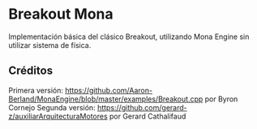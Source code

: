 # Breakout Mona

Implementación básica del clásico Breakout, utilizando Mona Engine sin utilizar sistema de física.

## Créditos

Primera versión: https://github.com/Aaron-Berland/MonaEngine/blob/master/examples/Breakout.cpp por Byron Cornejo
Segunda versión: https://github.com/gerard-z/auxiliarArquitecturaMotores por Gerard Cathalifaud